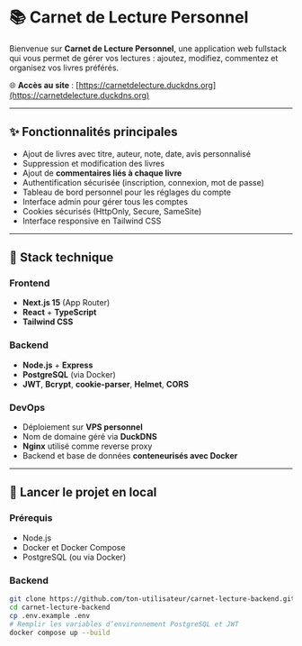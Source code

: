 # 📚 Carnet de Lecture Personnel

Bienvenue sur **Carnet de Lecture Personnel**, une application web fullstack qui vous permet de gérer vos lectures : ajoutez, modifiez, commentez et organisez vos livres préférés.

🌐 **Accès au site** : [https://carnetdelecture.duckdns.org](https://carnetdelecture.duckdns.org)

---

## ✨ Fonctionnalités principales

- Ajout de livres avec titre, auteur, note, date, avis personnalisé
- Suppression et modification des livres
- Ajout de **commentaires liés à chaque livre**
- Authentification sécurisée (inscription, connexion, mot de passe)
- Tableau de bord personnel pour les réglages du compte
- Interface admin pour gérer tous les comptes
- Cookies sécurisés (HttpOnly, Secure, SameSite)
- Interface responsive en Tailwind CSS

---

## 🧱 Stack technique

### Frontend
- **Next.js 15** (App Router)
- **React** + **TypeScript**
- **Tailwind CSS**

### Backend
- **Node.js** + **Express**
- **PostgreSQL** (via Docker)
- **JWT**, **Bcrypt**, **cookie-parser**, **Helmet**, **CORS**

### DevOps
- Déploiement sur **VPS personnel**
- Nom de domaine géré via **DuckDNS**
- **Nginx** utilisé comme reverse proxy
- Backend et base de données **conteneurisés avec Docker**

---

## 🚀 Lancer le projet en local

### Prérequis
- Node.js
- Docker et Docker Compose
- PostgreSQL (ou via Docker)

### Backend

```bash
git clone https://github.com/ton-utilisateur/carnet-lecture-backend.git
cd carnet-lecture-backend
cp .env.example .env
# Remplir les variables d’environnement PostgreSQL et JWT
docker compose up --build
